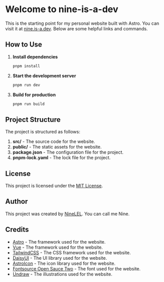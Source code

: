 # Welcome to nine-is-a-dev

This is the starting point for my personal website built with Astro. You can visit it at [nine.is-a.dev](https://nine.is-a.dev). Below are some helpful links and commands.

## How to Use

1. **Install dependencies**

   ```sh
   pnpm install
   ```

2. **Start the development server**

   ```sh
   pnpm run dev
   ```

3. **Build for production**

   ```sh
   pnpm run build
   ```

## Project Structure

The project is structured as follows:

1. **src/** - The source code for the website.
2. **public/** - The static assets for the website.
3. **package.json** - The configuration file for the project.
4. **pnpm-lock.yaml** - The lock file for the project.

## License

This project is licensed under the [MIT License](https://github.com/NineLEL/nine-is-a-dev/blob/master/LICENSE).

## Author

This project was created by [NineLEL](https://github.com/NineLEL). You can call me Nine.

## Credits

- [Astro](https://astro.build/) - The framework used for the website.
- [Vue](https://vuejs.org/) - The framework used for the website.
- [TailwindCSS](https://tailwindcss.com/) - The CSS framework used for the website.
- [DaisyUI](https://daisyui.com/) - The UI library used for the website.
- [AstroIcon](https://www.astroicon.dev/) - The icon library used for the website.
- [Fontsource Open Sauce Two](https://fontsource.org/fonts/open-sauce-two) - The font used for the website.
- [Undraw](https://undraw.co/) - The illustrations used for the website.
